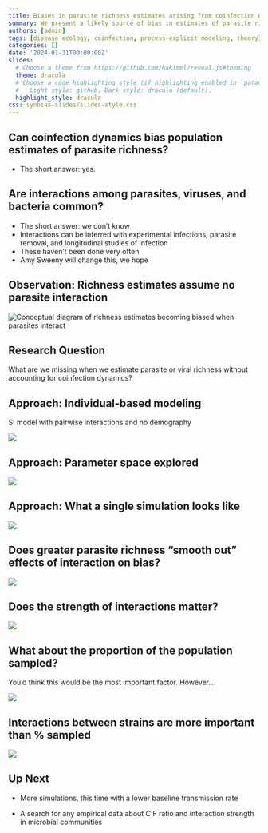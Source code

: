 ```yaml
---
title: Biases in parasite richness estimates arising from coinfection dynamics
summary: We present a likely source of bias in estimates of parasite richness - emergent properties arising from interactions between parasites. In the absence of good coinfection data, we provide a theoretical exploration.
authors: [admin]
tags: [disease ecology, coinfection, process-explicit modeling, theory]
categories: []
date: '2024-01-31T00:00:00Z'
slides:
  # Choose a theme from https://github.com/hakimel/reveal.js#theming
  theme: dracula
  # Choose a code highlighting style (if highlighting enabled in `params.toml`)
  #   Light style: github. Dark style: dracula (default).
  highlight_style: dracula
css: synbias-slides/slides-style.css
---
```


## Can coinfection dynamics bias population estimates of parasite richness?

-   The short answer: yes.

## Are interactions among parasites, viruses, and bacteria common?

-   The short answer: we don’t know
-   Interactions can be inferred with experimental infections, parasite
    removal, and longitudinal studies of infection
-   These haven’t been done very often
-   Amy Sweeny will change this, we hope

## Observation: Richness estimates assume no parasite interaction

![Conceptual diagram of richness estimates becoming biased when
parasites interact](synbias%20concept.png)

## Research Question

What are we missing when we estimate parasite or viral richness without
accounting for coinfection dynamics?

## Approach: Individual-based modeling

SI model with pairwise interactions and no demography

<img src="synbias-slides/model%20diagram%201.png"
data-fig-alt="Conceptual diagram of two strains spreading in a bat population" />

## Approach: Parameter space explored

<img src="synbias-slides/parameters%20coinfection.png"
data-fig-alt="Illustrations of number of strains, competitive:facilitative ratio, interaction strength, and proportion of population sampled" />

## Approach: What a single simulation looks like

![](synbias-slides/synbias-slides.markdown_github_files/figure-markdown_github/single%20sim-1.png)

## Does greater parasite richness “smooth out” effects of interaction on bias?

![](synbias-slides/synbias-slides.markdown_github_files/figure-markdown_github/strain%20number-1.png)

## Does the strength of interactions matter?

![](synbias-slides/synbias-slides.markdown_github_files/figure-markdown_github/interaction%20strength-1.png)

## What about the proportion of the population sampled?

You’d think this would be the most important factor. However…

![](synbias-slides/synbias-slides.markdown_github_files/figure-markdown_github/sample%20prop-1.png)

## Interactions between strains are more important than % sampled

![](synbias-slides/synbias-slides.markdown_github_files/figure-markdown_github/sample%20prop%20cf%20ratio-1.png)

## Up Next

-   More simulations, this time with a lower baseline transmission rate

-   A search for any empirical data about C:F ratio and interaction
    strength in microbial communities
